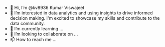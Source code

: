 - 👋 Hi, I’m @kv8936 Kumar Viswajeet
- 👀 I’m interested in data analytics and using insights to drive informed decision making.
 I'm excited to showcase my skills and contribute to the data community.
- 🌱 I’m currently learning ...
- 💞️ I’m looking to collaborate on ...
- 📫 How to reach me ...

<!---
kv8936/kv8936 is a ✨ special ✨ repository because its `README.md` (this file) appears on your GitHub profile.
You can click the Preview link to take a look at your changes.
--->
